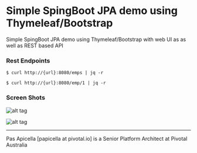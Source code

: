 <h1>Simple SpingBoot JPA demo using Thymeleaf/Bootstrap</h1>

Simple SpingBoot JPA demo using Thymeleaf/Bootstrap with web UI as as well as REST based API

<h3>Rest Endpoints</h3>

```
$ curl http://{url}:8080/emps | jq -r

$ curl http://{url}:8080/emp/1 | jq -r
```

<h3>Screen Shots</h3>

![alt tag](https://dl.dropboxusercontent.com/u/15829935/platform-demos/images/spring-pas-pcf-1.png)

![alt tag](https://dl.dropboxusercontent.com/u/15829935/platform-demos/images/spring-pas-pcf-2.png)

<hr />
Pas Apicella [papicella at pivotal.io] is a Senior Platform Architect at Pivotal Australia 